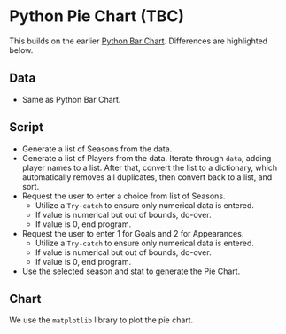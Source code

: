 # Python Pie Chart (TBC)
This builds on the earlier [Python Bar Chart](https://github.com/teochewthunder/python-bar-chart). Differences are highlighted below.

## Data
- Same as Python Bar Chart.

## Script
- Generate a list of Seasons from the data.
- Generate a list of Players from the data. Iterate through `data`, adding player names to a list. After that, convert the list to a dictionary, which automatically removes all duplicates, then convert back to a list, and sort.
- Request the user to enter a choice from list of Seasons.
  - Utilize a `Try-catch` to ensure only numerical data is entered.
  - If value is numerical but out of bounds, do-over.
  - If value is 0, end program.
- Request the user to enter 1 for Goals and 2 for Appearances.
  - Utilize a `Try-catch` to ensure only numerical data is entered.
  - If value is numerical but out of bounds, do-over.
  - If value is 0, end program.
- Use the selected season and stat to generate the Pie Chart.

## Chart
We use the `matplotlib` library to plot the pie chart.
